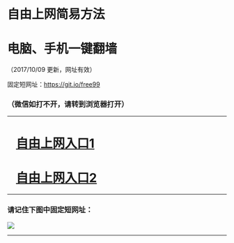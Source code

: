 ﻿# 自由上网简易方法

# 电脑、手机一键翻墙

（2017/10/09 更新，网址有效）

固定短网址：https://git.io/free99

### （微信如打不开，请转到浏览器打开）


***





# &nbsp;&nbsp; <a href="http://ft1399426737.fwq-tz-1001.info/fwqtz01.html?t=10090014074 " target="_blank">自由上网入口1</a>
# &nbsp;&nbsp; <a href="http://ft3251023496.fwq-tz-1002.info/fwqtz02.html?t=100900118033 " target="_blank">自由上网入口2</a>
***

### 请记住下图中固定短网址：

<img src="https://s3-us-west-2.amazonaws.com/fwq-1001/yjfq-20170905okok.png" /> 


***

